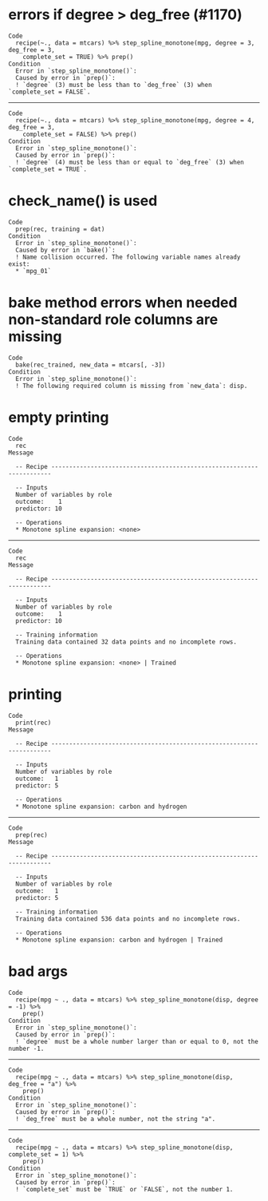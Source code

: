# errors if degree > deg_free (#1170)

    Code
      recipe(~., data = mtcars) %>% step_spline_monotone(mpg, degree = 3, deg_free = 3,
        complete_set = TRUE) %>% prep()
    Condition
      Error in `step_spline_monotone()`:
      Caused by error in `prep()`:
      ! `degree` (3) must be less than to `deg_free` (3) when `complete_set = FALSE`.

---

    Code
      recipe(~., data = mtcars) %>% step_spline_monotone(mpg, degree = 4, deg_free = 3,
        complete_set = FALSE) %>% prep()
    Condition
      Error in `step_spline_monotone()`:
      Caused by error in `prep()`:
      ! `degree` (4) must be less than or equal to `deg_free` (3) when `complete_set = TRUE`.

# check_name() is used

    Code
      prep(rec, training = dat)
    Condition
      Error in `step_spline_monotone()`:
      Caused by error in `bake()`:
      ! Name collision occurred. The following variable names already exist:
      * `mpg_01`

# bake method errors when needed non-standard role columns are missing

    Code
      bake(rec_trained, new_data = mtcars[, -3])
    Condition
      Error in `step_spline_monotone()`:
      ! The following required column is missing from `new_data`: disp.

# empty printing

    Code
      rec
    Message
      
      -- Recipe ----------------------------------------------------------------------
      
      -- Inputs 
      Number of variables by role
      outcome:    1
      predictor: 10
      
      -- Operations 
      * Monotone spline expansion: <none>

---

    Code
      rec
    Message
      
      -- Recipe ----------------------------------------------------------------------
      
      -- Inputs 
      Number of variables by role
      outcome:    1
      predictor: 10
      
      -- Training information 
      Training data contained 32 data points and no incomplete rows.
      
      -- Operations 
      * Monotone spline expansion: <none> | Trained

# printing

    Code
      print(rec)
    Message
      
      -- Recipe ----------------------------------------------------------------------
      
      -- Inputs 
      Number of variables by role
      outcome:   1
      predictor: 5
      
      -- Operations 
      * Monotone spline expansion: carbon and hydrogen

---

    Code
      prep(rec)
    Message
      
      -- Recipe ----------------------------------------------------------------------
      
      -- Inputs 
      Number of variables by role
      outcome:   1
      predictor: 5
      
      -- Training information 
      Training data contained 536 data points and no incomplete rows.
      
      -- Operations 
      * Monotone spline expansion: carbon and hydrogen | Trained

# bad args

    Code
      recipe(mpg ~ ., data = mtcars) %>% step_spline_monotone(disp, degree = -1) %>%
        prep()
    Condition
      Error in `step_spline_monotone()`:
      Caused by error in `prep()`:
      ! `degree` must be a whole number larger than or equal to 0, not the number -1.

---

    Code
      recipe(mpg ~ ., data = mtcars) %>% step_spline_monotone(disp, deg_free = "a") %>%
        prep()
    Condition
      Error in `step_spline_monotone()`:
      Caused by error in `prep()`:
      ! `deg_free` must be a whole number, not the string "a".

---

    Code
      recipe(mpg ~ ., data = mtcars) %>% step_spline_monotone(disp, complete_set = 1) %>%
        prep()
    Condition
      Error in `step_spline_monotone()`:
      Caused by error in `prep()`:
      ! `complete_set` must be `TRUE` or `FALSE`, not the number 1.

